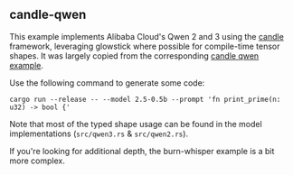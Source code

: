 ## candle-qwen

This example implements Alibaba Cloud's Qwen 2 and 3 using the [candle](https://github.com/huggingface/candle) framework, leveraging glowstick where possible for compile-time tensor shapes. It was largely copied from the corresponding [candle qwen example](https://github.com/huggingface/candle/tree/main/candle-examples/examples/qwen).

Use the following command to generate some code:

`cargo run --release -- --model 2.5-0.5b --prompt 'fn print_prime(n: u32) -> bool {'`

Note that most of the typed shape usage can be found in the model implementations (`src/qwen3.rs` & `src/qwen2.rs`).

If you're looking for additional depth, the burn-whisper example is a bit more complex.
